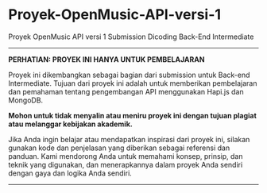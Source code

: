 # Proyek-OpenMusic-API-versi-1
Proyek OpenMusic API versi 1 Submission Dicoding Back-End Intermediate

---

**PERHATIAN: PROYEK INI HANYA UNTUK PEMBELAJARAN**

Proyek ini dikembangkan sebagai bagian dari submission untuk Back-end Intermediate. Tujuan dari proyek ini adalah untuk memberikan pembelajaran dan pemahaman tentang pengembangan API menggunakan Hapi.js dan MongoDB.

**Mohon untuk tidak menyalin atau meniru proyek ini dengan tujuan plagiat atau melanggar kebijakan akademik.**

Jika Anda ingin belajar atau mendapatkan inspirasi dari proyek ini, silakan gunakan kode dan penjelasan yang diberikan sebagai referensi dan panduan. Kami mendorong Anda untuk memahami konsep, prinsip, dan teknik yang digunakan, dan menerapkannya dalam proyek Anda sendiri dengan gaya dan logika Anda sendiri.

---
